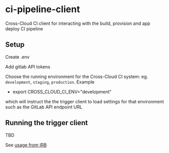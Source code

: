 # ci-pipeline-client
Cross-Cloud CI client for interacting with the build, provision and app deploy CI pipeline

## Setup

Create .env

Add gitlab API tokens

Choose the running environment for the Cross-Cloud CI system: eg. `development`, `staging`, `production`. Example
  * export CROSS_CLOUD_CI_ENV="development"

which will instruct the the trigger client to load settings for that environment such as the GitLab API endpoint URL

## Running the trigger client

TBD

See [usage from IRB](docs/usage_from_irb.mkd)

